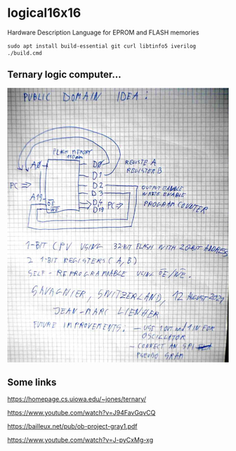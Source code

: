# logical16x16
Hardware Description Language for EPROM and FLASH memories

```
sudo apt install build-essential git curl libtinfo5 iverilog 
./build.cmd
```

## Ternary logic computer... 

![cpu](cpu.jpg)



## Some links

https://homepage.cs.uiowa.edu/~jones/ternary/

https://www.youtube.com/watch?v=J94FavGqvCQ

https://bailleux.net/pub/ob-project-gray1.pdf

https://www.youtube.com/watch?v=J-pyCxMg-xg



